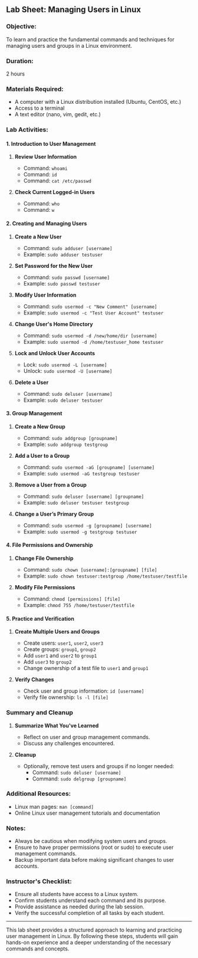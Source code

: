 ## Lab Sheet: Managing Users in Linux

### Objective:
To learn and practice the fundamental commands and techniques for managing users and groups in a Linux environment.

### Duration:
2 hours

### Materials Required:
- A computer with a Linux distribution installed (Ubuntu, CentOS, etc.)
- Access to a terminal
- A text editor (nano, vim, gedit, etc.)

### Lab Activities:

#### 1. Introduction to User Management
1. **Review User Information**
   - Command: `whoami`
   - Command: `id`
   - Command: `cat /etc/passwd`

2. **Check Current Logged-in Users**
   - Command: `who`
   - Command: `w`

#### 2. Creating and Managing Users
1. **Create a New User**
   - Command: `sudo adduser [username]`
   - Example: `sudo adduser testuser`

2. **Set Password for the New User**
   - Command: `sudo passwd [username]`
   - Example: `sudo passwd testuser`

3. **Modify User Information**
   - Command: `sudo usermod -c "New Comment" [username]`
   - Example: `sudo usermod -c "Test User Account" testuser`

4. **Change User's Home Directory**
   - Command: `sudo usermod -d /new/home/dir [username]`
   - Example: `sudo usermod -d /home/testuser_home testuser`

5. **Lock and Unlock User Accounts**
   - Lock: `sudo usermod -L [username]`
   - Unlock: `sudo usermod -U [username]`

6. **Delete a User**
   - Command: `sudo deluser [username]`
   - Example: `sudo deluser testuser`

#### 3. Group Management
1. **Create a New Group**
   - Command: `sudo addgroup [groupname]`
   - Example: `sudo addgroup testgroup`

2. **Add a User to a Group**
   - Command: `sudo usermod -aG [groupname] [username]`
   - Example: `sudo usermod -aG testgroup testuser`

3. **Remove a User from a Group**
   - Command: `sudo deluser [username] [groupname]`
   - Example: `sudo deluser testuser testgroup`

4. **Change a User’s Primary Group**
   - Command: `sudo usermod -g [groupname] [username]`
   - Example: `sudo usermod -g testgroup testuser`

#### 4. File Permissions and Ownership
1. **Change File Ownership**
   - Command: `sudo chown [username]:[groupname] [file]`
   - Example: `sudo chown testuser:testgroup /home/testuser/testfile`

2. **Modify File Permissions**
   - Command: `chmod [permissions] [file]`
   - Example: `chmod 755 /home/testuser/testfile`

#### 5. Practice and Verification
1. **Create Multiple Users and Groups**
   - Create users: `user1`, `user2`, `user3`
   - Create groups: `group1`, `group2`
   - Add `user1` and `user2` to `group1`
   - Add `user3` to `group2`
   - Change ownership of a test file to `user1` and `group1`

2. **Verify Changes**
   - Check user and group information: `id [username]`
   - Verify file ownership: `ls -l [file]`

### Summary and Cleanup
1. **Summarize What You've Learned**
   - Reflect on user and group management commands.
   - Discuss any challenges encountered.

2. **Cleanup**
   - Optionally, remove test users and groups if no longer needed:
     - Command: `sudo deluser [username]`
     - Command: `sudo delgroup [groupname]`

### Additional Resources:
- Linux man pages: `man [command]`
- Online Linux user management tutorials and documentation

### Notes:
- Always be cautious when modifying system users and groups.
- Ensure to have proper permissions (root or sudo) to execute user management commands.
- Backup important data before making significant changes to user accounts.

### Instructor's Checklist:
- Ensure all students have access to a Linux system.
- Confirm students understand each command and its purpose.
- Provide assistance as needed during the lab session.
- Verify the successful completion of all tasks by each student.

---
This lab sheet provides a structured approach to learning and practicing user management in Linux. By following these steps, students will gain hands-on experience and a deeper understanding of the necessary commands and concepts.